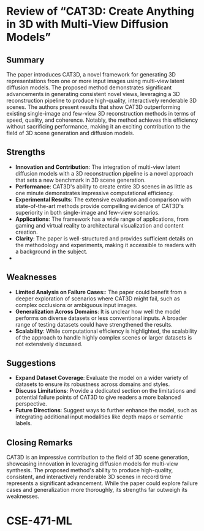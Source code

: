 # Review of “CAT3D: Create Anything in 3D with Multi-View Diffusion Models”

## Summary
The paper introduces CAT3D, a novel framework for generating 3D representations from one or more input images using multi-view latent diffusion models. The proposed method demonstrates significant advancements in generating consistent novel views, leveraging a 3D reconstruction pipeline to produce high-quality, interactively renderable 3D scenes. The authors present results that show CAT3D outperforming existing single-image and few-view 3D reconstruction methods in terms of speed, quality, and coherence. Notably, the method achieves this efficiency without sacrificing performance, making it an exciting contribution to the field of 3D scene generation and diffusion models.

## Strengths
- **Innovation and Contribution**: The integration of multi-view latent diffusion models with a 3D reconstruction pipeline is a novel approach that sets a new benchmark in 3D scene generation.
- **Performance**: CAT3D's ability to create entire 3D scenes in as little as one minute demonstrates impressive computational efficiency.
- **Experimental Results**: The extensive evaluation and comparison with state-of-the-art methods provide compelling evidence of CAT3D's superiority in both single-image and few-view scenarios.
- **Applications**: The framework has a wide range of applications, from gaming and virtual reality to architectural visualization and content creation.
- **Clarity**: The paper is well-structured and provides sufficient details on the methodology and experiments, making it accessible to readers with a background in the subject.
- 
## Weaknesses
- **Limited Analysis on Failure Cases:**: The paper could benefit from a deeper exploration of scenarios where CAT3D might fail, such as complex occlusions or ambiguous input images.
- **Generalization Across Domains**: It is unclear how well the model performs on diverse datasets or less conventional inputs. A broader range of testing datasets could have strengthened the results.
- **Scalability**: While computational efficiency is highlighted, the scalability of the approach to handle highly complex scenes or larger datasets is not extensively discussed.

## Suggestions

- **Expand Dataset Coverage**: Evaluate the model on a wider variety of datasets to ensure its robustness across domains and styles.
- **Discuss Limitations**: Provide a dedicated section on the limitations and potential failure points of CAT3D to give readers a more balanced perspective.
- **Future Directions**: Suggest ways to further enhance the model, such as integrating additional input modalities like depth maps or semantic labels.

## Closing Remarks

CAT3D is an impressive contribution to the field of 3D scene generation, showcasing innovation in leveraging diffusion models for multi-view synthesis. The proposed method's ability to produce high-quality, consistent, and interactively renderable 3D scenes in record time represents a significant advancement. While the paper could explore failure cases and generalization more thoroughly, its strengths far outweigh its weaknesses.


# CSE-471-ML
